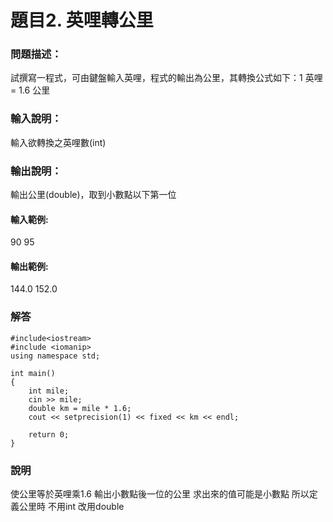 # 題目2. 英哩轉公里

### 問題描述：
試撰寫一程式，可由鍵盤輸入英哩，程式的輸出為公里，其轉換公式如下：1 英哩= 1.6 公里

### 輸入說明：
輸入欲轉換之英哩數(int)

### 輸出說明：
輸出公里(double)，取到小數點以下第一位

#### 輸入範例:
90
95

#### 輸出範例:
144.0
152.0

### 解答
```
#include<iostream>    
#include <iomanip>    
using namespace std;

int main()
{
    int mile;
    cin >> mile;
    double km = mile * 1.6;
    cout << setprecision(1) << fixed << km << endl;

    return 0;
}

```

### 說明
 使公里等於英哩乘1.6 輸出小數點後一位的公里
求出來的值可能是小數點
所以定義公里時 不用int 改用double
